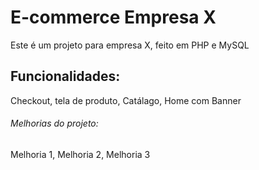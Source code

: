 # E-commerce Empresa X

Este é um projeto para empresa X, feito em PHP e MySQL

## Funcionalidades:

Checkout, tela de produto, Catálago, Home com Banner

###### Melhorias do projeto:

Melhoria 1, Melhoria 2, Melhoria 3
